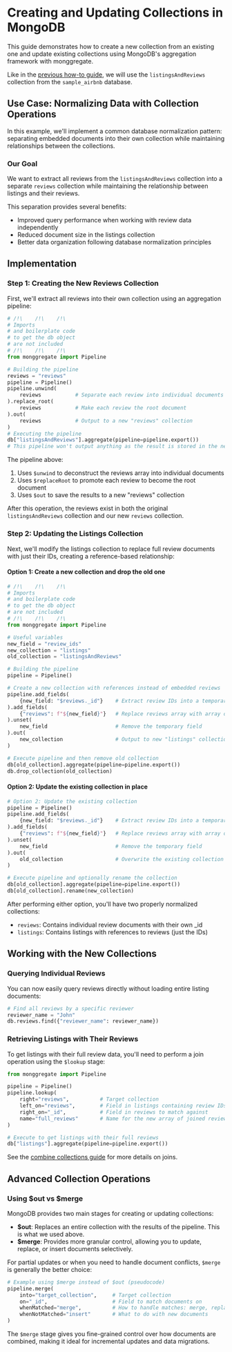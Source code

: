 # Creating and Updating Collections in MongoDB

This guide demonstrates how to create a new collection from an existing one and update existing collections using MongoDB's aggregation framework with monggregate.

Like in the [previous how-to guide](./select-a-nested-document.md), we will use the `listingsAndReviews` collection from the `sample_airbnb` database.

## Use Case: Normalizing Data with Collection Operations

In this example, we'll implement a common database normalization pattern: separating embedded documents into their own collection while maintaining relationships between the collections.

### Our Goal

We want to extract all reviews from the `listingsAndReviews` collection into a separate `reviews` collection while maintaining the relationship between listings and their reviews.

This separation provides several benefits:
- Improved query performance when working with review data independently
- Reduced document size in the listings collection
- Better data organization following database normalization principles

## Implementation

### Step 1: Creating the New Reviews Collection

First, we'll extract all reviews into their own collection using an aggregation pipeline:

```python
# /!\    /!\    /!\
# Imports
# and boilerplate code
# to get the db object
# are not included
# /!\    /!\    /!\
from monggregate import Pipeline

# Building the pipeline
reviews = "reviews"
pipeline = Pipeline()
pipeline.unwind(
    reviews           # Separate each review into individual documents
).replace_root(
    reviews           # Make each review the root document
).out(
    reviews           # Output to a new "reviews" collection
)
# Executing the pipeline
db["listingsAndReviews"].aggregate(pipeline=pipeline.export())
# This pipeline won't output anything as the result is stored in the new collection
```

The pipeline above:
1. Uses `$unwind` to deconstruct the reviews array into individual documents
2. Uses `$replaceRoot` to promote each review to become the root document
3. Uses `$out` to save the results to a new "reviews" collection

After this operation, the reviews exist in both the original `listingsAndReviews` collection and our new `reviews` collection.

### Step 2: Updating the Listings Collection

Next, we'll modify the listings collection to replace full review documents with just their IDs, creating a reference-based relationship:

#### Option 1: Create a new collection and drop the old one

```python
# /!\    /!\    /!\
# Imports
# and boilerplate code
# to get the db object
# are not included
# /!\    /!\    /!\
from monggregate import Pipeline

# Useful variables
new_field = "review_ids"
new_collection = "listings"
old_collection = "listingsAndReviews"

# Building the pipeline
pipeline = Pipeline()

# Create a new collection with references instead of embedded reviews
pipeline.add_fields(
    {new_field: "$reviews._id"}    # Extract review IDs into a temporary field
).add_fields(
    {"reviews": f"${new_field}"}   # Replace reviews array with array of IDs
).unset(
    new_field                      # Remove the temporary field
).out(
    new_collection                 # Output to new "listings" collection
)

# Execute pipeline and then remove old collection
db[old_collection].aggregate(pipeline=pipeline.export())
db.drop_collection(old_collection)
```

#### Option 2: Update the existing collection in place

```python
# Option 2: Update the existing collection
pipeline = Pipeline()
pipeline.add_fields(
    {new_field: "$reviews._id"}    # Extract review IDs into a temporary field
).add_fields(
    {"reviews": f"${new_field}"}   # Replace reviews array with array of IDs  
).unset(
    new_field                      # Remove the temporary field
).out(
    old_collection                 # Overwrite the existing collection
)

# Execute pipeline and optionally rename the collection
db[old_collection].aggregate(pipeline=pipeline.export())
db[old_collection].rename(new_collection)
```

After performing either option, you'll have two properly normalized collections:
- `reviews`: Contains individual review documents with their own _id
- `listings`: Contains listings with references to reviews (just the IDs)

## Working with the New Collections

### Querying Individual Reviews

You can now easily query reviews directly without loading entire listing documents:

```python
# Find all reviews by a specific reviewer
reviewer_name = "John"
db.reviews.find({"reviewer_name": reviewer_name})
```

### Retrieving Listings with Their Reviews

To get listings with their full review data, you'll need to perform a join operation using the `$lookup` stage:

```python
from monggregate import Pipeline

pipeline = Pipeline()
pipeline.lookup(
    right="reviews",          # Target collection
    left_on="reviews",        # Field in listings containing review IDs
    right_on="_id",           # Field in reviews to match against
    name="full_reviews"       # Name for the new array of joined reviews
)

# Execute to get listings with their full reviews
db["listings"].aggregate(pipeline=pipeline.export())
```

See the [combine collections guide](combine-collections.md) for more details on joins.

## Advanced Collection Operations

### Using $out vs $merge

MongoDB provides two main stages for creating or updating collections:

- **$out**: Replaces an entire collection with the results of the pipeline. This is what we used above.
- **$merge**: Provides more granular control, allowing you to update, replace, or insert documents selectively.

For partial updates or when you need to handle document conflicts, `$merge` is generally the better choice:

```python
# Example using $merge instead of $out (pseudocode)
pipeline.merge(
    into="target_collection",     # Target collection
    on="_id",                     # Field to match documents on
    whenMatched="merge",          # How to handle matches: merge, replace, keepExisting, etc.
    whenNotMatched="insert"       # What to do with new documents
)
```

The `$merge` stage gives you fine-grained control over how documents are combined, making it ideal for incremental updates and data migrations.
